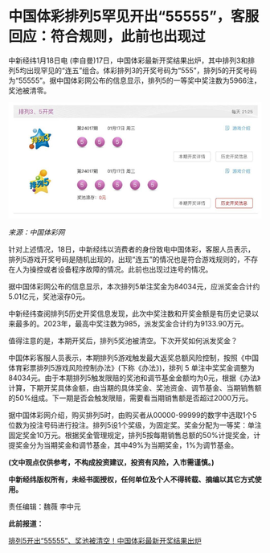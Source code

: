 # 中国体彩排列5罕见开出“55555”，客服回应：符合规则，此前也出现过

中新经纬1月18日电
(李自曼)17日，中国体彩最新开奖结果出炉，其中排列3和排列5均出现罕见的“连五”组合。体彩排列3的开奖号码为“555”，排列5的开奖号码为“55555”。据中国体彩网公布的信息显示，排列5的一等奖中奖注数为5966注，奖池被清零。

![e5096f23efa3268b03fb53439b870f02.jpg](https://raw.githubusercontent.com/qqhsx/qqnews_image/main/2024/01/18/中国体彩排列5罕见开出“55555”，客服回应：符合规则，此前也出现过/e5096f23efa3268b03fb53439b870f02.jpg)

_来源：中国体彩网_

针对上述情况，18日，中新经纬以消费者的身份致电中国体彩，客服人员表示，排列5游戏开奖号码是随机出现的，出现“连五”的情况也是符合游戏规则的，不存在人为操控或者设备程序故障的情况。此前也出现过连号的情况。

据中国体彩网公布的信息显示，本次排列5单注奖金为84034元，应派奖金合计约5.01亿元，奖池滚存0元。

中新经纬查阅排列5历史开奖信息发现，此次中奖注数和开奖金额是有历史记录以来最多的。2023年，最高中奖注数为985，派发奖金合计约为9133.90万元。

值得注意的是，本期开奖后，排列5奖池被清空。下次开奖如何派发奖金？

中国体彩客服人员表示，本期排列5游戏触发最大返奖总额风险控制，按照《中国体育彩票排列5游戏风险控制办法》(下称《办法》)，排列 5
单注中奖奖金调整为84034元。由于本期排列5触发限赔的奖池和调节基金金额均为0元，根据《办法》计算，下期开奖具体金额，由当期的具体奖金、奖池资金、调节基金、当期销售额的50%组成。下一期是否会触发限赔，需要看当期销售额是否超过2000万元。

据中国体彩网介绍，购买排列5时，由购买者从00000-99999的数字中选取1个5位数为投注号码进行投注。排列5设1个奖级，为固定奖。奖金分配为一等奖：单注固定奖金10万元。根据奖金管理规定，排列5按每期销售总额的50%计提奖金，计提奖金分为当期奖金和调节基金，其中49%为当期奖金，1%为调节基金。

**(文中观点仅供参考，不构成投资建议，投资有风险，入市需谨慎。)**

**中新经纬版权所有，未经书面授权，任何单位及个人不得转载、摘编以其它方式使用。**

责任编辑：魏薇 李中元

**此前报道：**

[排列5开出“55555”、奖池被清空！中国体彩最新开奖结果出炉](https://news.qq.com/rain/a/20240118A01T5600)


